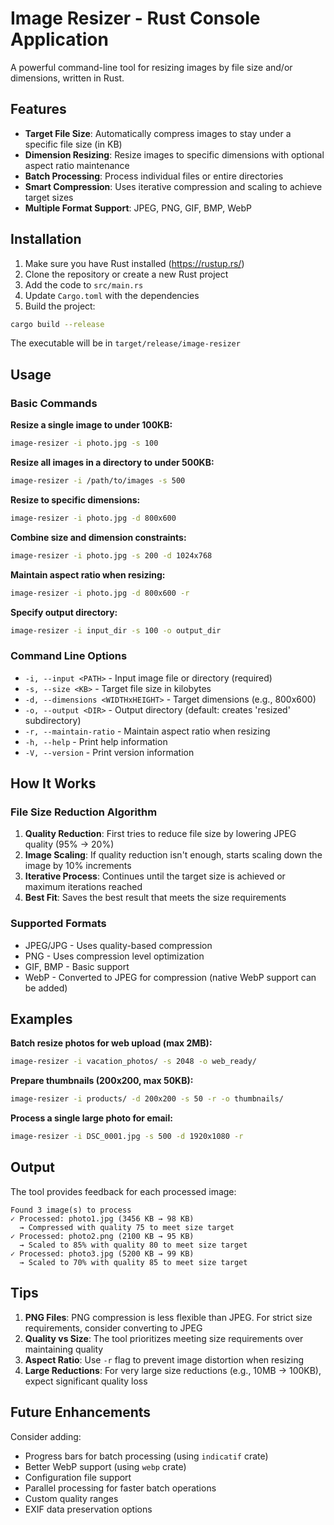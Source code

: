 # Image Resizer - Rust Console Application

A powerful command-line tool for resizing images by file size and/or dimensions, written in Rust.

## Features

- **Target File Size**: Automatically compress images to stay under a specific file size (in KB)
- **Dimension Resizing**: Resize images to specific dimensions with optional aspect ratio maintenance
- **Batch Processing**: Process individual files or entire directories
- **Smart Compression**: Uses iterative compression and scaling to achieve target sizes
- **Multiple Format Support**: JPEG, PNG, GIF, BMP, WebP

## Installation

1. Make sure you have Rust installed (https://rustup.rs/)
2. Clone the repository or create a new Rust project
3. Add the code to `src/main.rs`
4. Update `Cargo.toml` with the dependencies
5. Build the project:

```bash
cargo build --release
```

The executable will be in `target/release/image-resizer`

## Usage

### Basic Commands

**Resize a single image to under 100KB:**
```bash
image-resizer -i photo.jpg -s 100
```

**Resize all images in a directory to under 500KB:**
```bash
image-resizer -i /path/to/images -s 500
```

**Resize to specific dimensions:**
```bash
image-resizer -i photo.jpg -d 800x600
```

**Combine size and dimension constraints:**
```bash
image-resizer -i photo.jpg -s 200 -d 1024x768
```

**Maintain aspect ratio when resizing:**
```bash
image-resizer -i photo.jpg -d 800x600 -r
```

**Specify output directory:**
```bash
image-resizer -i input_dir -s 100 -o output_dir
```

### Command Line Options

- `-i, --input <PATH>` - Input image file or directory (required)
- `-s, --size <KB>` - Target file size in kilobytes
- `-d, --dimensions <WIDTHxHEIGHT>` - Target dimensions (e.g., 800x600)
- `-o, --output <DIR>` - Output directory (default: creates 'resized' subdirectory)
- `-r, --maintain-ratio` - Maintain aspect ratio when resizing
- `-h, --help` - Print help information
- `-V, --version` - Print version information

## How It Works

### File Size Reduction Algorithm

1. **Quality Reduction**: First tries to reduce file size by lowering JPEG quality (95% → 20%)
2. **Image Scaling**: If quality reduction isn't enough, starts scaling down the image by 10% increments
3. **Iterative Process**: Continues until the target size is achieved or maximum iterations reached
4. **Best Fit**: Saves the best result that meets the size requirements

### Supported Formats

- JPEG/JPG - Uses quality-based compression
- PNG - Uses compression level optimization
- GIF, BMP - Basic support
- WebP - Converted to JPEG for compression (native WebP support can be added)

## Examples

**Batch resize photos for web upload (max 2MB):**
```bash
image-resizer -i vacation_photos/ -s 2048 -o web_ready/
```

**Prepare thumbnails (200x200, max 50KB):**
```bash
image-resizer -i products/ -d 200x200 -s 50 -r -o thumbnails/
```

**Process a single large photo for email:**
```bash
image-resizer -i DSC_0001.jpg -s 500 -d 1920x1080 -r
```

## Output

The tool provides feedback for each processed image:
```
Found 3 image(s) to process
✓ Processed: photo1.jpg (3456 KB → 98 KB)
  → Compressed with quality 75 to meet size target
✓ Processed: photo2.png (2100 KB → 95 KB)
  → Scaled to 85% with quality 80 to meet size target
✓ Processed: photo3.jpg (5200 KB → 99 KB)
  → Scaled to 70% with quality 85 to meet size target
```

## Tips

1. **PNG Files**: PNG compression is less flexible than JPEG. For strict size requirements, consider converting to JPEG
2. **Quality vs Size**: The tool prioritizes meeting size requirements over maintaining quality
3. **Aspect Ratio**: Use `-r` flag to prevent image distortion when resizing
4. **Large Reductions**: For very large size reductions (e.g., 10MB → 100KB), expect significant quality loss

## Future Enhancements

Consider adding:
- Progress bars for batch processing (using `indicatif` crate)
- Better WebP support (using `webp` crate)
- Configuration file support
- Parallel processing for faster batch operations
- Custom quality ranges
- EXIF data preservation options
